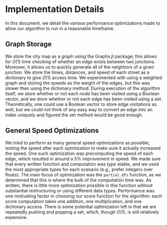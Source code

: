 # Implementation Details

In this document, we detail the various performance optimizations made to allow our algorithm to run in a reasonable timeframe.

## Graph Storage

We store the city map as a graph using the Graphs.jl package; this allows for $O(1)$ time checking of whether an edge exists between two junctions. Moreover, it allows us to quickly generate all of the neighbors of a given junction. We store the times, distances, and speed of each street as a dictionary to give $O(1)$ access time. We experimented with using a weighted graph and storing the speeds as the weight of the edges, but this was slower than using the dictionary method. During execution of the algorithm itself, we store whether or not each node has been visited using a Boolean vector, and we store whether or not each edge has been visited using a set. Theoretically, one could use a Boolean vector to store edge visitations as well, but we could not think of any easy way to convert an edge into an index uniquely and figured the set method would be good enough.

## General Speed Optimizations

We tried to perform as many general speed optimizations as possible, testing the speed after each optimization to make sure it actually increased the speed. One such optimization was precomputing the speed of each edge, which resulted in around a 5% improvement in speed. We made sure that every written function and computation was type stable, and we used the most appropriate types for each scenario (e.g., prefer integers over floats). The main focus of optimization was the `partial_dfs` function, as we determined that this is where the bulk of the computation time was. As written, there is little more optimization possible in this function without substantial restructuring or using different data types. Performance was one motivating factor in choosing our score function for the algorithm: each score computation takes one addition, one multiplication, and one dictionary access. There is some potential optimization left in that we are repeatedly pushing and popping a set, which, though $O(1)$, is still relatively expensive.
